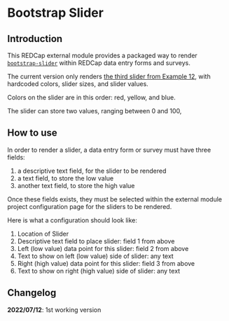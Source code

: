 # Bootstrap Slider

## Introduction

This REDCap external module provides a packaged way to render [`bootstrap-slider`](https://github.com/seiyria/bootstrap-slider) within REDCap data entry forms and surveys.

The current version only renders [the third slider from Example 12](https://seiyria.com/bootstrap-slider/#example-12), with hardcoded colors, slider sizes, and slider values.

Colors on the slider are in this order: red, yellow, and blue.

The slider can store two values, ranging between 0 and 100,

## How to use

In order to render a slider, a data entry form or survey must have three fields:
1. a descriptive text field, for the slider to be rendered
2. a text field, to store the low value
3. another text field, to store the high value

Once these fields exists, they must be selected within the external module project configuration page for the sliders to be rendered.

Here is what a configuration should look like:
1. Location of Slider
  1. Descriptive text field to place slider: field 1 from above
  1. Left (low value) data point for this slider: field 2 from above
  1. Text to show on left (low value) side of slider: any text
  1. Right (high value) data point for this slider: field 3 from above
  1. Text to show on right (high value) side of slider: any text


## Changelog

**2022/07/12**: 1st working version
